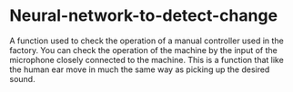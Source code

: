 # Neural-network-to-detect-change
A function used to check the operation of a manual controller used in the factory. You can check the operation of the machine by the input of the microphone closely connected to the machine. This is a function that like the human ear move in much the same way as picking up the desired sound.
